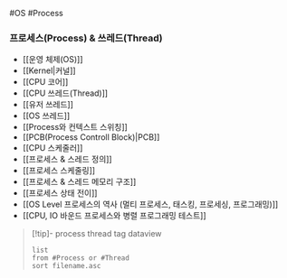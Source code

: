 
#OS #Process 

### 프로세스(Process) & 쓰레드(Thread)
-  [[운영 체제(OS)]]
- [[Kernel|커널]]
- [[CPU 코어]]
- [[CPU 쓰레드(Thread)]]
- [[유저 쓰레드]]
- [[OS 쓰레드]]
- [[Process와 컨텍스트 스위칭]]
- [[PCB(Process Controll Block)|PCB]]
- [[CPU 스케줄러]]
- [[프로세스 & 스레드 정의]]
- [[프로세스 스케줄링]]
- [[프로세스 & 스레드 메모리 구조]]
- [[프로세스 상태 전이]]
- [[OS Level 프로세스의 역사 (멀티 프로세스, 태스킹, 프로세싱, 프로그래밍)]]
- [[CPU, IO 바운드 프로세스와 병렬 프로그래밍 테스트]]


>[!tip]- process thread tag dataview
>```dataview
>list
>from #Process or #Thread 
>sort filename.asc
>```




